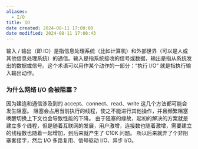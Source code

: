 ```yaml
---
aliases:
  - I/O
title: IO
date created: 2024-08-11 17:08:00
date modified: 2024-08-11 17:08:43
---
```

输入 / 输出（即 IO）是指信息处理系统（比如计算机）和外部世界（可以是人或其他信息处理系统）的通信。输入是指系统接收的信号或数据，输出是指从系统发出的数据或信号。这个术语可以用作某个动作的一部分：“执行 I/O” 就是指执行输入输出动作。

### 为什么网络 I/O 会被阻塞？
因为建连和通信涉及到的 accept、connect、read、write 这几个方法都可能会发生阻塞。
阻塞会占用当前执行的线程，使之不能进行其他操作，并且频繁阻塞唤醒切换上下文也会导致性能的下降。
由于阻塞的缘故，起初的解决的方案就是建立多个线程，但是随着互联网的发展，用户激增，连接数也随着激增，需要建立的线程数也随着一起增加，到后来就产生了 C10K 问题。
所以后来就弄了个非阻塞套接字，然后 I/O 多路复用、信号驱动 I/O、异步 I/O。